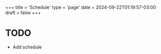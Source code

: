 +++
title = 'Schedule'
type = 'page'
date = 2024-09-22T01:19:57-03:00
draft = false
+++

# TODO
- Add schedule
